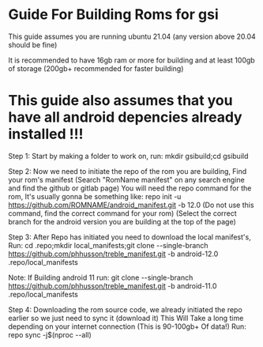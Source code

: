 # Guide For Building Roms for gsi
This guide assumes you are running ubuntu 21.04 (any version above 20.04 should be fine)

It is recommended to have 16gb ram or more for building and at least 100gb of storage (200gb+ recommended for faster building)

# This guide also assumes that you have all android depencies already installed !!!

Step 1: Start by making a folder to work on, run: mkdir gsibuild;cd gsibuild

Step 2: Now we need to initiate the repo of the rom you are building, Find your rom's manifest (Search "RomName manifest" on any search engine and find the github or gitlab page) You will need the repo command for the rom, It's usually gonna be something like: repo init -u https://github.com/ROMNAME/android_manifest.git -b 12.0 (Do not use this command, find the correct command for your rom) (Select the correct branch for the android version you are building at the top of the page)

Step 3: After Repo has initiated you need to download the local manifest's, Run: cd .repo;mkdir local_manifests;git clone --single-branch https://github.com/phhusson/treble_manifest.git -b android-12.0 .repo/local_manifests

Note: If Building android 11 run: git clone --single-branch https://github.com/phhusson/treble_manifest.git -b android-11.0 .repo/local_manifests

Step 4: Downloading the rom source code, we already initiated the repo earlier so we just need to sync it (download it) This Will Take a long time depending on your internet connection (This is 90-100gb+ Of data!) Run: repo sync -j$(nproc --all)
